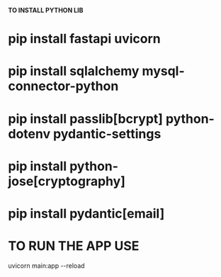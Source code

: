 **TO INSTALL PYTHON LIB**

# pip install fastapi uvicorn

# pip install sqlalchemy mysql-connector-python

# pip install passlib[bcrypt] python-dotenv pydantic-settings

# pip install python-jose[cryptography]

# pip install pydantic[email]

# TO RUN THE APP USE
uvicorn main:app --reload